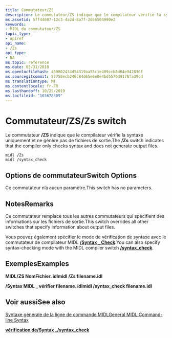 ```yaml
---
title: Commutateur/ZS
description: Le commutateur/ZS indique que le compilateur vérifie la syntaxe uniquement et ne génère pas de fichiers de sortie.
ms.assetid: 5ff44607-12c3-4a2d-8a7f-2056504990e2
keywords:
- MIDL du commutateur/ZS
topic_type:
- apiref
api_name:
- /Zs
api_type:
- NA
ms.topic: reference
ms.date: 05/31/2018
ms.openlocfilehash: 469802434d54319aa55c1e409ccb8d64e942836f
ms.sourcegitcommit: 57758ecb246c84d65e6e0e4bd5570d9176fa39cd
ms.translationtype: MT
ms.contentlocale: fr-FR
ms.lasthandoff: 10/25/2019
ms.locfileid: "103678309"
---
```

# <a name="zs-switch"></a><span data-ttu-id="0e0ba-104">Commutateur/ZS</span><span class="sxs-lookup"><span data-stu-id="0e0ba-104">/Zs switch</span></span>

<span data-ttu-id="0e0ba-105">Le commutateur **/ZS** indique que le compilateur vérifie la syntaxe uniquement et ne génère pas de fichiers de sortie.</span><span class="sxs-lookup"><span data-stu-id="0e0ba-105">The **/Zs** switch indicates that the compiler only checks syntax and does not generate output files.</span></span>

``` syntax
midl /Zs
midl /syntax_check
```

## <a name="switch-options"></a><span data-ttu-id="0e0ba-106">Options de commutateur</span><span class="sxs-lookup"><span data-stu-id="0e0ba-106">Switch Options</span></span>

<span data-ttu-id="0e0ba-107">Ce commutateur n’a aucun paramètre.</span><span class="sxs-lookup"><span data-stu-id="0e0ba-107">This switch has no parameters.</span></span>

## <a name="remarks"></a><span data-ttu-id="0e0ba-108">Notes</span><span class="sxs-lookup"><span data-stu-id="0e0ba-108">Remarks</span></span>

<span data-ttu-id="0e0ba-109">Ce commutateur remplace tous les autres commutateurs qui spécifient des informations sur les fichiers de sortie.</span><span class="sxs-lookup"><span data-stu-id="0e0ba-109">This switch overrides all other switches that specify information about output files.</span></span>

<span data-ttu-id="0e0ba-110">Vous pouvez également spécifier le mode de vérification de syntaxe avec le commutateur de compilateur MIDL [**/Syntax \_ Check**](-syntax-check.md).</span><span class="sxs-lookup"><span data-stu-id="0e0ba-110">You can also specify syntax-checking mode with the MIDL compiler switch [**/syntax\_check**](-syntax-check.md).</span></span>

## <a name="examples"></a><span data-ttu-id="0e0ba-111">Exemples</span><span class="sxs-lookup"><span data-stu-id="0e0ba-111">Examples</span></span>

<span data-ttu-id="0e0ba-112">**MIDL/ZS NomFichier. idl**</span><span class="sxs-lookup"><span data-stu-id="0e0ba-112">**midl /Zs filename.idl**</span></span>

<span data-ttu-id="0e0ba-113">**/Syntax MIDL \_ vérifier filename. idl**</span><span class="sxs-lookup"><span data-stu-id="0e0ba-113">**midl /syntax\_check filename.idl**</span></span>

## <a name="see-also"></a><span data-ttu-id="0e0ba-114">Voir aussi</span><span class="sxs-lookup"><span data-stu-id="0e0ba-114">See also</span></span>

<dl> <dt>

[<span data-ttu-id="0e0ba-115">Syntaxe générale de la ligne de commande MIDL</span><span class="sxs-lookup"><span data-stu-id="0e0ba-115">General MIDL Command-line Syntax</span></span>](general-midl-command-line-syntax.md)
</dt> <dt>

[<span data-ttu-id="0e0ba-116">**vérification de/Syntax \_**</span><span class="sxs-lookup"><span data-stu-id="0e0ba-116">**/syntax\_check**</span></span>](-syntax-check.md)
</dt> </dl>

 

 




